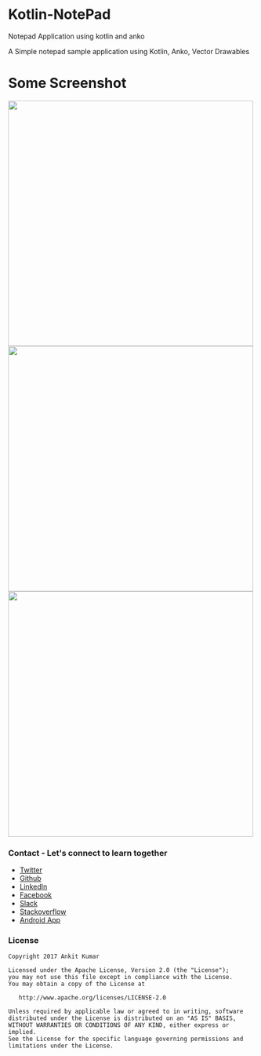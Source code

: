 # Kotlin-NotePad
Notepad Application using kotlin and anko

A Simple notepad sample application using Kotlin, Anko, Vector Drawables

# Some Screenshot

<img src ="https://github.com/AnkitDroidGit/Kotlin-NotePad/blob/master/art/1.png" height = 500 />
<img src ="https://github.com/AnkitDroidGit/Kotlin-NotePad/blob/master/art/2.png" height = 500 />
<img src ="https://github.com/AnkitDroidGit/Kotlin-NotePad/blob/master/art/3.png" height = 500 />


### Contact - Let's connect to learn together
- [Twitter](https://twitter.com/KumarAnkitRKE)
- [Github](https://github.com/AnkitDroidGit)
- [LinkedIn](https://www.linkedin.com/in/kumarankitkumar/)
- [Facebook](https://www.facebook.com/freeankit)
- [Slack](https://ankitdroid.slack.com)
- [Stackoverflow](https://stackoverflow.com/users/3282461/android)
- [Android App](https://play.google.com/store/apps/details?id=com.freeankit.ankitprofile)


### License

    Copyright 2017 Ankit Kumar
    
    Licensed under the Apache License, Version 2.0 (the "License");
    you may not use this file except in compliance with the License.
    You may obtain a copy of the License at

       http://www.apache.org/licenses/LICENSE-2.0

    Unless required by applicable law or agreed to in writing, software
    distributed under the License is distributed on an "AS IS" BASIS,
    WITHOUT WARRANTIES OR CONDITIONS OF ANY KIND, either express or implied.
    See the License for the specific language governing permissions and
    limitations under the License.
